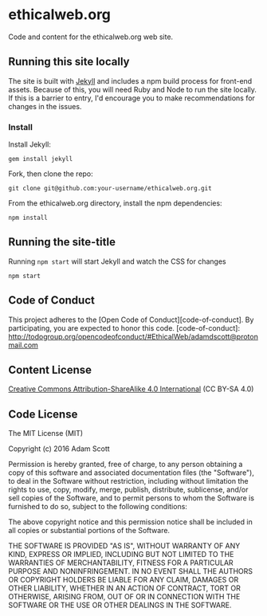 # ethicalweb.org

Code and content for the ethicalweb.org web site.

## Running this site locally

The site is built with [Jekyll] and includes a npm build process for front-end assets. Because of this, you will need Ruby and Node to run the site locally. If this is a barrier to entry, I'd encourage you to make recommendations for changes in the issues.

[Jekyll]: https://jekyllrb.com/

### Install

Install Jekyll:

```
gem install jekyll
```

Fork, then clone the repo:

```
git clone git@github.com:your-username/ethicalweb.org.git
```

From the ethicalweb.org directory, install the npm dependencies:

```
npm install
```

## Running the site-title

Running `npm start` will start Jekyll and watch the CSS for changes

```
npm start
```


## Code of Conduct

This project adheres to the [Open Code of Conduct][code-of-conduct]. By participating, you are expected to honor this code.
[code-of-conduct]: http://todogroup.org/opencodeofconduct/#EthicalWeb/adamdscott@protonmail.com

## Content License

[Creative Commons Attribution-ShareAlike 4.0 International](https://creativecommons.org/licenses/by-sa/4.0/) (CC BY-SA 4.0)

## Code License

The MIT License (MIT)

Copyright (c) 2016 Adam Scott

Permission is hereby granted, free of charge, to any person obtaining a copy of this software and associated documentation files (the "Software"), to deal in the Software without restriction, including without limitation the rights to use, copy, modify, merge, publish, distribute, sublicense, and/or sell copies of the Software, and to permit persons to whom the Software is furnished to do so, subject to the following conditions:

The above copyright notice and this permission notice shall be included in all copies or substantial portions of the Software.

THE SOFTWARE IS PROVIDED "AS IS", WITHOUT WARRANTY OF ANY KIND, EXPRESS OR IMPLIED, INCLUDING BUT NOT LIMITED TO THE WARRANTIES OF MERCHANTABILITY, FITNESS FOR A PARTICULAR PURPOSE AND NONINFRINGEMENT. IN NO EVENT SHALL THE AUTHORS OR COPYRIGHT HOLDERS BE LIABLE FOR ANY CLAIM, DAMAGES OR OTHER LIABILITY, WHETHER IN AN ACTION OF CONTRACT, TORT OR OTHERWISE, ARISING FROM, OUT OF OR IN CONNECTION WITH THE SOFTWARE OR THE USE OR OTHER DEALINGS IN THE SOFTWARE.
